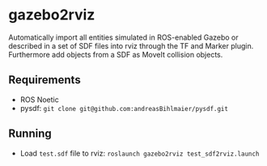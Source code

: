 # gazebo2rviz
Automatically import all entities simulated in ROS-enabled Gazebo or described in a set of SDF files into rviz through the TF  and Marker plugin. Furthermore add objects from a SDF as MoveIt collision objects.

## Requirements
- ROS Noetic
- pysdf: `git clone git@github.com:andreasBihlmaier/pysdf.git`

## Running
- Load `test.sdf` file to rviz:
  `roslaunch gazebo2rviz test_sdf2rviz.launch`